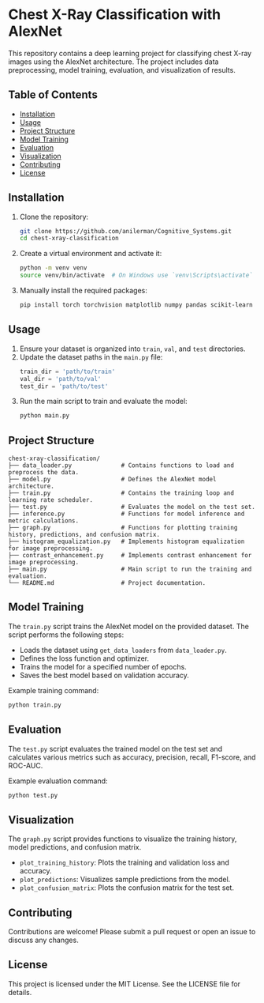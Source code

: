 
# Chest X-Ray Classification with AlexNet

This repository contains a deep learning project for classifying chest X-ray images using the AlexNet architecture. The project includes data preprocessing, model training, evaluation, and visualization of results.

## Table of Contents
- [Installation](#installation)
- [Usage](#usage)
- [Project Structure](#project-structure)
- [Model Training](#model-training)
- [Evaluation](#evaluation)
- [Visualization](#visualization)
- [Contributing](#contributing)
- [License](#license)

## Installation

1. Clone the repository:
    ```sh
    git clone https://github.com/anilerman/Cognitive_Systems.git
    cd chest-xray-classification
    ```

2. Create a virtual environment and activate it:
    ```sh
    python -m venv venv
    source venv/bin/activate  # On Windows use `venv\Scripts\activate`
    ```

3. Manually install the required packages:
    ```sh
    pip install torch torchvision matplotlib numpy pandas scikit-learn
    ```

## Usage

1. Ensure your dataset is organized into `train`, `val`, and `test` directories.
2. Update the dataset paths in the `main.py` file:
    ```python
    train_dir = 'path/to/train'
    val_dir = 'path/to/val'
    test_dir = 'path/to/test'
    ```
3. Run the main script to train and evaluate the model:
    ```sh
    python main.py
    ```

## Project Structure

```
chest-xray-classification/
├── data_loader.py              # Contains functions to load and preprocess the data.
├── model.py                    # Defines the AlexNet model architecture.
├── train.py                    # Contains the training loop and learning rate scheduler.
├── test.py                     # Evaluates the model on the test set.
├── inference.py                # Functions for model inference and metric calculations.
├── graph.py                    # Functions for plotting training history, predictions, and confusion matrix.
├── histogram_equalization.py   # Implements histogram equalization for image preprocessing.
├── contrast_enhancement.py     # Implements contrast enhancement for image preprocessing.
├── main.py                     # Main script to run the training and evaluation.
└── README.md                   # Project documentation.
```

## Model Training

The `train.py` script trains the AlexNet model on the provided dataset. The script performs the following steps:

- Loads the dataset using `get_data_loaders` from `data_loader.py`.
- Defines the loss function and optimizer.
- Trains the model for a specified number of epochs.
- Saves the best model based on validation accuracy.

Example training command:
```sh
python train.py
```

## Evaluation

The `test.py` script evaluates the trained model on the test set and calculates various metrics such as accuracy, precision, recall, F1-score, and ROC-AUC.

Example evaluation command:
```sh
python test.py
```

## Visualization

The `graph.py` script provides functions to visualize the training history, model predictions, and confusion matrix.

- `plot_training_history`: Plots the training and validation loss and accuracy.
- `plot_predictions`: Visualizes sample predictions from the model.
- `plot_confusion_matrix`: Plots the confusion matrix for the test set.

## Contributing

Contributions are welcome! Please submit a pull request or open an issue to discuss any changes.

## License

This project is licensed under the MIT License. See the LICENSE file for details.
